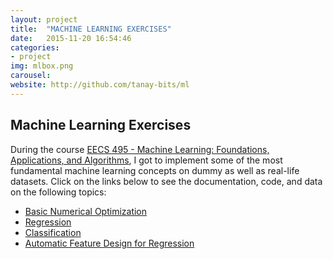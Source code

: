 ```yaml
---
layout: project
title:  "MACHINE LEARNING EXERCISES"
date:   2015-11-20 16:54:46
categories:
- project
img: mlbox.png
carousel:
website: http://github.com/tanay-bits/ml
---
```

Machine Learning Exercises
-----------------

During the course [EECS 495 - Machine Learning: Foundations, Applications, and Algorithms](http://www.mccormick.northwestern.edu/eecs/courses/descriptions/395-495-36.html), I got to implement some of the most fundamental machine learning concepts on dummy as well as real-life datasets. Click on the links below to see the documentation, code, and data on the following topics:

+ [Basic Numerical Optimization](https://github.com/tanay-bits/ml/tree/newyear/basic%20numerical%20optimization)
+ [Regression](https://github.com/tanay-bits/ml/tree/newyear/regression)
+ [Classification](https://github.com/tanay-bits/ml/tree/newyear/classification)
+ [Automatic Feature Design for Regression](https://github.com/tanay-bits/ml/tree/newyear/automatic%20feature%20design%20for%20regression)